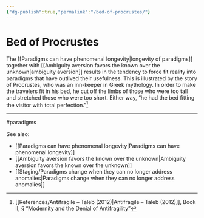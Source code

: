 ```yaml
---
{"dg-publish":true,"permalink":"/bed-of-procrustes/"}
---
```


# Bed of Procrustes

The [[Paradigms can have phenomenal longevity\|longevity of paradigms]] together with [[Ambiguity aversion favors the known over the unknown\|ambiguity aversion]] results in the tendency to force fit reality into paradigms that have outlived their usefulness. This is illustrated by the story of Procrustes, who was an inn-keeper in Greek mythology. In order to make the travelers fit in his bed, he cut off the limbs of those who were too tall and stretched those who were too short. Either way, “he had the bed fitting the visitor with total perfection.”[^1]

---
#paradigms 

See also:
- [[Paradigms can have phenomenal longevity\|Paradigms can have phenomenal longevity]]
- [[Ambiguity aversion favors the known over the unknown\|Ambiguity aversion favors the known over the unknown]]
- [[Staging/Paradigms change when they can no longer address anomalies\|Paradigms change when they can no longer address anomalies]]

[^1]: [[References/Antifragile – Taleb (2012)\|Antifragile – Taleb (2012)]], Book II, § “Modernity and the Denial of Antifragility”